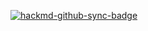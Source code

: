 [![hackmd-github-sync-badge](https://hackmd.io/Y-wiu5cfR5OH8FmuIRD6bQ/badge)](https://hackmd.io/Y-wiu5cfR5OH8FmuIRD6bQ)
